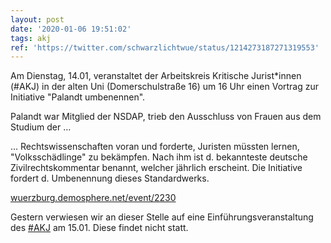 ```yaml
---
layout: post
date: '2020-01-06 19:51:02'
tags: akj
ref: 'https://twitter.com/schwarzlichtwue/status/1214273187271319553'
---
```

Am Dienstag, 14.01, veranstaltet der Arbeitskreis Kritische Jurist\*innen (#AKJ) in der alten Uni (Domerschulstraße 16) um 16 Uhr einen Vortrag zur Initiative "Palandt umbenennen".



Palandt war Mitglied der NSDAP, trieb den Ausschluss von Frauen aus dem Studium der …

… Rechtswissenschaften voran und forderte, Juristen müssten lernen, "Volksschädlinge" zu bekämpfen. Nach ihm ist d. bekannteste deutsche Zivilrechtskommentar benannt, welcher jährlich erscheint. Die Initiative fordert d. Umbenennung dieses Standardwerks.



[wuerzburg.demosphere.net/event/2230](https://wuerzburg.demosphere.net/event/2230)

Gestern verwiesen wir an dieser Stelle auf eine Einführungsveranstaltung des [#AKJ](/t/akj) am 15.01. Diese findet nicht statt.